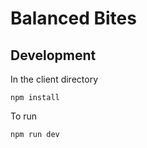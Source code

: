 # Balanced Bites

## Development

In the client directory

```
npm install
```

To run

```
npm run dev
```
